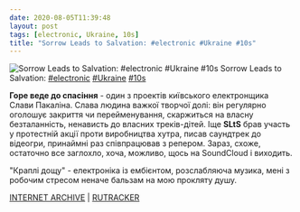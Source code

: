 ```yaml
---
date: 2020-08-05T11:39:48
layout: post
tags: [electronic, Ukraine, 10s]
title: "Sorrow Leads to Salvation: #electronic #Ukraine #10s"
---
```

![Sorrow Leads to Salvation: #electronic #Ukraine #10s](https://res.cloudinary.com/vast-space-unexplored/image/upload/photos/photo_1031_05-08-2020_11-39-48.jpg)
Sorrow Leads to Salvation: [#electronic](/tags/#electronic) [#Ukraine](/tags/#Ukraine) [#10s](/tags/#10s)

**Горе веде до спасіння** - один з проектів київського електронщика Слави Пакаліна. Слава людина важкої творчої долі: він регулярно оголошує закриття чи перейменування, скаржиться на власну безталанність, ненависть до власних треків-дітей. Іще **SLtS** брав участь у протестній акції проти виробництва хутра, писав саундтрек до відеогри, принаймні раз співпрацював з репером. Зараз, схоже, остаточно все заглохло, хоча, можливо, щось на SoundCloud і виходить.

&quot;Краплі дощу&quot; - електроніка із ембієнтом, розслабляюча музика, мені з робочим стресом неначе бальзам на мою прокляту душу.

[INTERNET ARCHIVE](https://archive.org/details/LimREC129_-_Sorrow_leads_to_salvation_-_Hazy_sun) \| [RUTRACKER](https://rutracker.org/forum/viewtopic.php?t=4227637)
